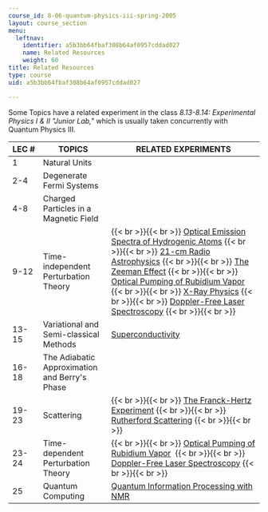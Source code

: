 ```yaml
---
course_id: 8-06-quantum-physics-iii-spring-2005
layout: course_section
menu:
  leftnav:
    identifier: a5b3bb64fbaf308b64af0957cddad027
    name: Related Resources
    weight: 60
title: Related Resources
type: course
uid: a5b3bb64fbaf308b64af0957cddad027

---
```


Some Topics have a related experiment in the class _8.13-8.14: Experimental Physics I & II "Junior Lab,"_ which is usually taken concurrently with Quantum Physics III.

| LEC # | TOPICS | RELATED EXPERIMENTS |
| --- | --- | --- |
| 1 | Natural Units | &nbsp; |
| 2-4 | Degenerate Fermi Systems | &nbsp; |
| 4-8 | Charged Particles in a Magnetic Field | &nbsp; |
| 9-12 | Time-independent Perturbation Theory |  {{< br >}}{{< br >}} [Optical Emission Spectra of Hydrogenic Atoms](/courses/8-13-14-experimental-physics-i-ii-junior-lab-fall-2007-spring-2008/sections/labs/lab11) {{< br >}}{{< br >}} [21-cm Radio Astrophysics](/courses/8-13-14-experimental-physics-i-ii-junior-lab-fall-2007-spring-2008/sections/labs/lab15) {{< br >}}{{< br >}} [The Zeeman Effect](/courses/8-13-14-experimental-physics-i-ii-junior-lab-fall-2007-spring-2008/sections/labs/lab16) {{< br >}}{{< br >}} [Optical Pumping of Rubidium Vapor](/courses/8-13-14-experimental-physics-i-ii-junior-lab-fall-2007-spring-2008/sections/labs/lab17) {{< br >}}{{< br >}} [X-Ray Physics](/courses/8-13-14-experimental-physics-i-ii-junior-lab-fall-2007-spring-2008/sections/labs/lab19) {{< br >}}{{< br >}} [Doppler-Free Laser Spectroscopy](/courses/8-13-14-experimental-physics-i-ii-junior-lab-fall-2007-spring-2008/sections/labs/lab21) {{< br >}}{{< br >}}  |
| 13-15 | Variational and Semi-classical Methods | [Superconductivity](/courses/8-13-14-experimental-physics-i-ii-junior-lab-fall-2007-spring-2008/sections/labs/lab20) |
| 16-18 | The Adiabatic Approximation and Berry's Phase | &nbsp; |
| 19-23 | Scattering |  {{< br >}}{{< br >}} [The Franck-Hertz Experiment](/courses/8-13-14-experimental-physics-i-ii-junior-lab-fall-2007-spring-2008/sections/labs/lab6) {{< br >}}{{< br >}} [Rutherford Scattering](/courses/8-13-14-experimental-physics-i-ii-junior-lab-fall-2007-spring-2008/sections/labs/lab10) {{< br >}}{{< br >}}  |
| 23-24 | Time-dependent Perturbation Theory |  {{< br >}}{{< br >}} [Optical Pumping of Rubidium Vapor](/courses/8-13-14-experimental-physics-i-ii-junior-lab-fall-2007-spring-2008/sections/labs/lab17)  {{< br >}}{{< br >}} [Doppler-Free Laser Spectroscopy](/courses/8-13-14-experimental-physics-i-ii-junior-lab-fall-2007-spring-2008/sections/labs/lab21) {{< br >}}{{< br >}}  |
| 25 | Quantum Computing | [Quantum Information Processing with NMR](/courses/8-13-14-experimental-physics-i-ii-junior-lab-fall-2007-spring-2008/sections/labs/lab22)